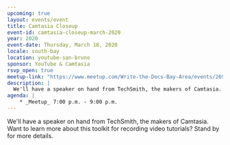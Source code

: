 ```yaml
---
upcoming: true
layout: events/event
title: Camtasia Closeup
event-id: camtasia-closeup-march-2020
year: 2020 
event-date: Thursday, March 18, 2020
locale: south-bay
location: youtube-san-bruno
sponsor: YouTube & Camtasia
rsvp_open: true
meetup-link: "https://www.meetup.com/Write-the-Docs-Bay-Area/events/269113283/"
description: |
  We'll have a speaker on hand from TechSmith, the makers of Camtasia. Join us to learn more about this toolkit for recording video tutorials!
agenda: |
    * _Meetup_ 7:00 p.m. - 9:00 p.m.
---
```


We'll have a speaker on hand from TechSmith, the makers of Camtasia. Want to learn more about this toolkit for recording video tutorials? Stand by for more details.